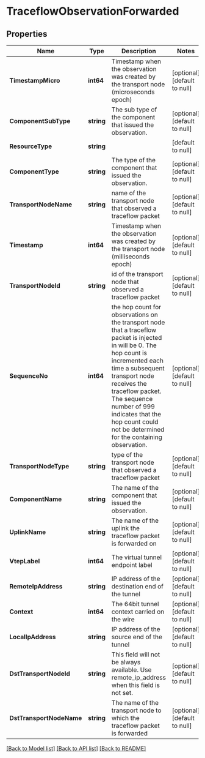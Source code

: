 # TraceflowObservationForwarded

## Properties
Name | Type | Description | Notes
------------ | ------------- | ------------- | -------------
**TimestampMicro** | **int64** | Timestamp when the observation was created by the transport node (microseconds epoch) | [optional] [default to null]
**ComponentSubType** | **string** | The sub type of the component that issued the observation. | [optional] [default to null]
**ResourceType** | **string** |  | [default to null]
**ComponentType** | **string** | The type of the component that issued the observation. | [optional] [default to null]
**TransportNodeName** | **string** | name of the transport node that observed a traceflow packet | [optional] [default to null]
**Timestamp** | **int64** | Timestamp when the observation was created by the transport node (milliseconds epoch) | [optional] [default to null]
**TransportNodeId** | **string** | id of the transport node that observed a traceflow packet | [optional] [default to null]
**SequenceNo** | **int64** | the hop count for observations on the transport node that a traceflow packet is injected in will be 0. The hop count is incremented each time a subsequent transport node receives the traceflow packet. The sequence number of 999 indicates that the hop count could not be determined for the containing observation. | [optional] [default to null]
**TransportNodeType** | **string** | type of the transport node that observed a traceflow packet | [optional] [default to null]
**ComponentName** | **string** | The name of the component that issued the observation. | [optional] [default to null]
**UplinkName** | **string** | The name of the uplink the traceflow packet is forwarded on | [optional] [default to null]
**VtepLabel** | **int64** | The virtual tunnel endpoint label | [optional] [default to null]
**RemoteIpAddress** | **string** | IP address of the destination end of the tunnel | [optional] [default to null]
**Context** | **int64** | The 64bit tunnel context carried on the wire | [optional] [default to null]
**LocalIpAddress** | **string** | IP address of the source end of the tunnel | [optional] [default to null]
**DstTransportNodeId** | **string** | This field will not be always available. Use remote_ip_address when this field is not set. | [optional] [default to null]
**DstTransportNodeName** | **string** | The name of the transport node to which the traceflow packet is forwarded | [optional] [default to null]

[[Back to Model list]](../README.md#documentation-for-models) [[Back to API list]](../README.md#documentation-for-api-endpoints) [[Back to README]](../README.md)

